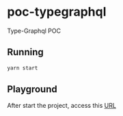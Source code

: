 # poc-typegraphql

Type-Graphql POC

## Running

```sh
yarn start 
```

## Playground

After start the project, access this [URL](https://studio.apollographql.com/sandbox/explorer)
